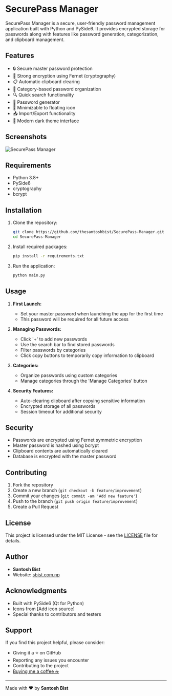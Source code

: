 # SecurePass Manager

SecurePass Manager is a secure, user-friendly password management application built with Python and PySide6. It provides encrypted storage for passwords along with features like password generation, categorization, and clipboard management.

## Features

- 🔒 Secure master password protection  
- 🔑 Strong encryption using Fernet (cryptography)  
- 📋 Automatic clipboard clearing  
- 🎯 Category-based password organization  
- 🔍 Quick search functionality  
- 🔄 Password generator  
- 📱 Minimizable to floating icon  
- 📤 Import/Export functionality  
- 🌙 Modern dark theme interface  

## Screenshots

![SecurePass Manager](https://sbist.com.np/securepass_manager/images/products/product4.png)

## Requirements

- Python 3.8+
- PySide6
- cryptography
- bcrypt

## Installation

1. Clone the repository:
   ```bash
   git clone https://github.com/thesantoshbist/SecurePass-Manager.git
   cd SecurePass-Manager
   ```

2. Install required packages:
   ```bash
   pip install -r requirements.txt
   ```

3. Run the application:
   ```bash
   python main.py
   ```

## Usage

1. **First Launch:**  
   - Set your master password when launching the app for the first time  
   - This password will be required for all future access  

2. **Managing Passwords:**  
   - Click '+' to add new passwords  
   - Use the search bar to find stored passwords  
   - Filter passwords by categories  
   - Click copy buttons to temporarily copy information to clipboard  

3. **Categories:**  
   - Organize passwords using custom categories  
   - Manage categories through the 'Manage Categories' button  

4. **Security Features:**  
   - Auto-clearing clipboard after copying sensitive information  
   - Encrypted storage of all passwords  
   - Session timeout for additional security  

## Security

- Passwords are encrypted using Fernet symmetric encryption
- Master password is hashed using bcrypt
- Clipboard contents are automatically cleared
- Database is encrypted with the master password

## Contributing

1. Fork the repository  
2. Create a new branch (`git checkout -b feature/improvement`)  
3. Commit your changes (`git commit -am 'Add new feature'`)  
4. Push to the branch (`git push origin feature/improvement`)  
5. Create a Pull Request  

## License

This project is licensed under the MIT License - see the [LICENSE](LICENSE) file for details.

## Author

- **Santosh Bist**  
- Website: [sbist.com.np](https://sbist.com.np)

## Acknowledgments

- Built with PySide6 (Qt for Python)
- Icons from [Add icon source]
- Special thanks to contributors and testers

## Support

If you find this project helpful, please consider:
- Giving it a ⭐ on GitHub
- Reporting any issues you encounter
- Contributing to the project
- [Buying me a coffee ☕](https://ko-fi.com/santoshbist)

---

Made with ❤️ by **Santosh Bist**
